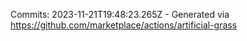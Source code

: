 Commits: 2023-11-21T19:48:23.265Z - Generated via https://github.com/marketplace/actions/artificial-grass
<br>
